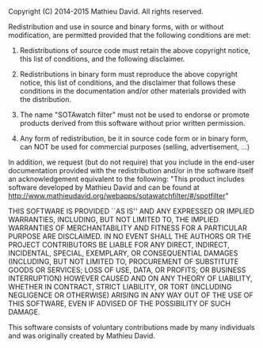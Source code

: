 Copyright (C) 2014-2015 Mathieu David. All rights reserved.
 
 Redistribution and use in source and binary forms, with or without
 modification, are permitted provided that the following conditions
 are met:
 
 1. Redistributions of source code must retain the above copyright notice, this list of conditions, and the following disclaimer.
 
 2. Redistributions in binary form must reproduce the above copyright notice, this list of conditions, and the disclaimer that follows these conditions in the documentation and/or other materials provided with the distribution.

 3. The name "SOTAwatch filter" must not be used to endorse or promote products derived from this software without prior written permission.
 
 4. Any form of redistribution, be it in source code form or in binary form, can NOT be used for commercial purposes (selling, advertisement, ...)
 
 
In addition, we request (but do not require) that you include in the 
end-user documentation provided with the redistribution and/or in the 
software itself an acknowledgement equivalent to the following:
   "This product includes software developed by Mathieu David and can be found at http://www.mathieudavid.org/webapps/sotawatchfilter/#/spotfilter"

THIS SOFTWARE IS PROVIDED ``AS IS'' AND ANY EXPRESSED OR IMPLIED
WARRANTIES, INCLUDING, BUT NOT LIMITED TO, THE IMPLIED WARRANTIES
OF MERCHANTABILITY AND FITNESS FOR A PARTICULAR PURPOSE ARE
DISCLAIMED.  IN NO EVENT SHALL THE AUTHORS OR THE PROJECT
CONTRIBUTORS BE LIABLE FOR ANY DIRECT, INDIRECT, INCIDENTAL,
SPECIAL, EXEMPLARY, OR CONSEQUENTIAL DAMAGES (INCLUDING, BUT NOT
LIMITED TO, PROCUREMENT OF SUBSTITUTE GOODS OR SERVICES; LOSS OF
USE, DATA, OR PROFITS; OR BUSINESS INTERRUPTION) HOWEVER CAUSED AND
ON ANY THEORY OF LIABILITY, WHETHER IN CONTRACT, STRICT LIABILITY,
OR TORT (INCLUDING NEGLIGENCE OR OTHERWISE) ARISING IN ANY WAY OUT
OF THE USE OF THIS SOFTWARE, EVEN IF ADVISED OF THE POSSIBILITY OF
SUCH DAMAGE.

This software consists of voluntary contributions made by many 
individuals and was originally created by Mathieu David.
